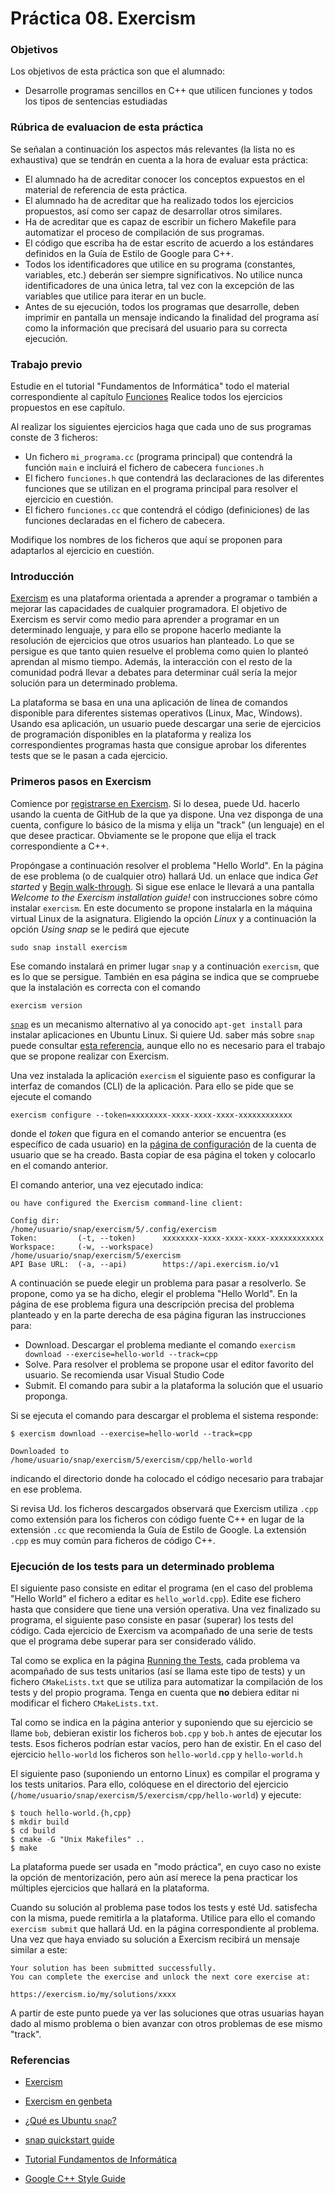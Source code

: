 # Práctica 08. Exercism

### Objetivos
Los objetivos de esta práctica son que el alumnado:
* Desarrolle programas sencillos en C++ que utilicen funciones y todos los tipos de sentencias estudiadas

### Rúbrica de evaluacion de esta práctica
Se señalan a continuación los aspectos más relevantes (la lista no es exhaustiva)
que se tendrán en cuenta a la hora de evaluar esta práctica:
* El alumnado ha de acreditar conocer los conceptos expuestos en el material de referencia de esta práctica.
* El alumnado ha de acreditar que ha realizado todos los ejercicios propuestos, así como ser capaz de desarrollar otros similares.
* Ha de acreditar que es capaz de escribir un fichero Makefile para automatizar el proceso de compilación de sus programas.
* El código que escriba ha de estar escrito de acuerdo a los estándares definidos en la Guía de Estilo de Google para C++.
* Todos los identificadores que utilice en su programa (constantes, variables, etc.) deberán ser
  siempre significativos. No utilice nunca identificadores de una única letra, tal vez con la excepción de las
  variables que utilice para iterar en un bucle.
* Antes de su ejecución, todos los programas que desarrolle, deben imprimir en pantalla un
  mensaje indicando la finalidad del programa así como la información que precisará del usuario para su correcta ejecución.

### Trabajo previo
Estudie en el tutorial "Fundamentos de Informática" todo el material correspondiente al capítulo
[Funciones](http://www.minidosis.org/#/temas/Cpp.Funciones)
Realice todos los ejercicios propuestos en ese capítulo.

Al realizar los siguientes ejercicios haga que cada uno de sus programas conste de 3 ficheros:
* Un fichero `mi_programa.cc` (programa principal) que contendrá la función `main` e incluirá el fichero de cabecera `funciones.h`
* El fichero `funciones.h` que contendrá las declaraciones de las diferentes funciones que se utilizan en el
  programa principal para resolver el ejercicio en cuestión.
* El fichero `funciones.cc` que contendrá el código (definiciones) de las funciones declaradas en el fichero
  de cabecera.

Modifique los nombres de los ficheros que aquí se proponen para adaptarlos al ejercicio en cuestión.

### Introducción
[Exercism](https://exercism.io/) es una plataforma orientada a aprender a programar o también a mejorar las
capacidades de cualquier programadora.
El objetivo de Exercism es servir como medio para aprender a programar en un determinado lenguaje, y para ello se propone
hacerlo mediante la resolución de ejercicios que otros usuarios han planteado. 
Lo que se persigue es que tanto quien resuelve el problema como quien lo planteó aprendan al mismo tiempo. 
Además, la interacción con el resto de la comunidad podrá llevar a debates para determinar cuál sería la mejor solución para un determinado problema.

La plataforma se basa en una una aplicación de línea de comandos disponible para diferentes sistemas
operativos (Linux, Mac, Windows).
Usando esa aplicación, un usuario puede descargar una serie de ejercicios de programación disponibles en la
plataforma y realiza los correspondientes programas hasta que consigue aprobar los diferentes tests que se le
pasan a cada ejercicio.

### Primeros pasos en Exercism
Comience por [registrarse en Exercism](https://exercism.io/users/sign_up). 
Si lo desea, puede Ud. hacerlo usando la cuenta de GitHub de la que ya dispone.
Una vez disponga de una cuenta, configure lo básico de la misma y elija un "track" (un lenguaje) en el que
desee practicar.
Obviamente se le propone que elija el track correspondiente a C++.

Propóngase a continuación resolver el problema "Hello World".
En la página de ese problema (o de cualquier otro) hallará Ud. un enlace que indica *Get started* y 
[Begin walk-through](https://exercism.io/cli-walkthrough).
Si sigue ese enlace le llevará a una pantalla *Welcome to the Exercism installation guide!* con instrucciones
sobre cómo instalar `exercism`.
En este documento se propone instalarla en la máquina virtual Linux de la asignatura.
Eligiendo la opción *Linux* y a continuación la opción *Using snap* se le pedirá que ejecute
```
sudo snap install exercism
```
Ese comando instalará en primer lugar `snap` y a continuación `exercism`, que es lo que se persigue.
También en esa página se indica que se compruebe que la instalación es correcta con el comando
```
exercism version
```
[`snap`](https://blogubuntu.com/que-es-ubuntu-snap) es un mecanismo alternativo al ya conocido
`apt-get install` para instalar aplicaciones en Ubuntu Linux.
Si quiere Ud. saber más sobre `snap` puede consultar
[esta referencia](https://snapcraft.io/docs/getting-started),
aunque ello no es necesario para el trabajo que se propone realizar con Exercism.

Una vez instalada la aplicación `exercism` el siguiente paso es configurar la interfaz de comandos (CLI) de la
aplicación.
Para ello se pide que se ejecute el comando
```
exercism configure --token=xxxxxxxx-xxxx-xxxx-xxxx-xxxxxxxxxxxx
```
donde el *token* que figura en el comando anterior se encuentra (es específico de cada usuario) en la [página
de configuración](https://exercism.io/my/settings) de la cuenta de usuario que se ha creado.
Basta copiar de esa página el token y colocarlo en el comando anterior.

El comando anterior, una vez ejecutado indica:
```
ou have configured the Exercism command-line client:

Config dir:                       /home/usuario/snap/exercism/5/.config/exercism
Token:         (-t, --token)      xxxxxxxx-xxxx-xxxx-xxxx-xxxxxxxxxxxx
Workspace:     (-w, --workspace)  /home/usuario/snap/exercism/5/exercism
API Base URL:  (-a, --api)        https://api.exercism.io/v1
```
A continuación se puede elegir un problema para pasar a resolverlo.
Se propone, como ya se ha dicho, elegir el problema "Hello World".
En la página de ese problema figura una descripción precisa del problema planteado y en la parte derecha de
esa página figuran las instrucciones para:
* Download. Descargar el problema mediante el comando `exercism download --exercise=hello-world --track=cpp`
* Solve. Para resolver el problema se propone usar el editor favorito del usuario. Se recomienda usar Visual
  Studio Code
* Submit. El comando para subir a la plataforma la solución que el usuario proponga.

Si se ejecuta el comando para descargar el problema el sistema responde:
```
$ exercism download --exercise=hello-world --track=cpp

Downloaded to
/home/usuario/snap/exercism/5/exercism/cpp/hello-world
```
indicando el directorio donde ha colocado el código necesario para trabajar en ese problema.

Si revisa Ud. los ficheros descargados observará que Exercism utiliza `.cpp` como extensión para los ficheros
con código fuente C++ en lugar de la extensión `.cc` que recomienda la Guía de Estilo de Google.
La extensión `.cpp` es muy común para ficheros de código C++.

### Ejecución de los tests para un determinado problema
El siguiente paso consiste en editar el programa (en el caso del problema "Hello World" el fichero a editar es
`hello_world.cpp`).
Edite ese fichero hasta que considere que tiene una versión operativa.
Una vez finalizado su programa, el siguiente paso consiste en pasar (superar) los tests del código.
Cada ejercicio de Exercism va acompañado de una serie de tests que el programa debe superar para ser
considerado válido.

Tal como se explica en la página [Running the Tests](https://exercism.io/tracks/cpp/tests), cada problema va
acompañado de sus tests unitarios (así se llama este tipo de tests) y un fichero `CMakeLists.txt` que se
utiliza para automatizar la compilación de los tests y del propio programa.
Tenga en cuenta que **no** debiera editar ni modificar el fichero `CMakeLists.txt`.

Tal como se indica en la página anterior y suponiendo que su ejercicio se llame `bob`, 
debieran existir los ficheros `bob.cpp` y `bob.h` antes de
ejecutar los tests. 
Esos ficheros podrían estar vacíos, pero han de existir.
En el caso del ejercicio `hello-world` los ficheros son `hello-world.cpp` y `hello-world.h`

El siguiente paso (suponiendo un entorno Linux) es compilar el programa y los tests unitarios.
Para ello, colóquese en el directorio del ejercicio (`/home/usuario/snap/exercism/5/exercism/cpp/hello-world`)
y ejecute:
```
$ touch hello-world.{h,cpp}
$ mkdir build
$ cd build
$ cmake -G "Unix Makefiles" ..
$ make
```

















La plataforma puede ser usada en "modo práctica", en cuyo caso no existe la opción de mentorización, pero aún
así merece la pena practicar los múltiples ejercicios que hallará en la plataforma.

Cuando su solución al problema pase todos los tests y esté Ud. satisfecha con la misma, puede remitirla a la
plataforma.
Utilice para ello el comando `exercism submit` que hallará Ud. en la página correspondiente al problema.
Una vez que haya enviado su solución a Exercism recibirá un mensaje similar a este:
```
Your solution has been submitted successfully.
You can complete the exercise and unlock the next core exercise at:

https://exercism.io/my/solutions/xxxx
```
A partir de este punto puede ya ver las soluciones que otras usuarias hayan dado al mismo problema o bien
avanzar con otros problemas de ese mismo "track".

### Referencias
* [Exercism](https://exercism.io/)
* [Exercism en
genbeta](https://www.genbeta.com/desarrollo/exercism-fitness-para-nuestras-habilidades-programadoras)
* [¿Qué es Ubuntu `snap`?](https://blogubuntu.com/que-es-ubuntu-snap) 
* [snap quickstart guide](https://snapcraft.io/docs/getting-started)

* [Tutorial Fundamentos de Informática](http://www.minidosis.org/#/cursos/FI)
* [Google C++ Style Guide](https://google.github.io/styleguide/cppguide.html)
